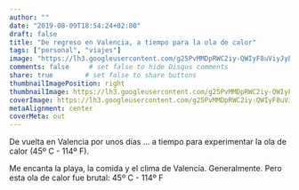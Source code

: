 ```yaml
---
author: ""
date: "2019-08-09T18:54:24+02:00"
draft: false
title: "De regreso en Valencia, a tiempo para la ola de calor"
tags: ["personal", "viajes"]
image: "https://lh3.googleusercontent.com/g25PvMMDpRWC2iy-QWIyF8uViyJyE6ezF3LAiJnXDaIh_3LI8QofGUJSAPG3Z8aGytPZPopvpGr5A7VQO1MwKrIayCCTrZ2L1jJRCar3AmaVzbB4jqW3txu9auYA2wKwnGcbvBf6bp0=w1920-h1080"
comments: false     # set false to hide Disqus comments
share: true        # set false to share buttons
thumbnailImagePosition: right
thumbnailImage: https://lh3.googleusercontent.com/g25PvMMDpRWC2iy-QWIyF8uViyJyE6ezF3LAiJnXDaIh_3LI8QofGUJSAPG3Z8aGytPZPopvpGr5A7VQO1MwKrIayCCTrZ2L1jJRCar3AmaVzbB4jqW3txu9auYA2wKwnGcbvBf6bp0=w1920-h1080
coverImage: https://lh3.googleusercontent.com/g25PvMMDpRWC2iy-QWIyF8uViyJyE6ezF3LAiJnXDaIh_3LI8QofGUJSAPG3Z8aGytPZPopvpGr5A7VQO1MwKrIayCCTrZ2L1jJRCar3AmaVzbB4jqW3txu9auYA2wKwnGcbvBf6bp0=w1920-h1080
metaAlignment: center
coverMeta: out
---
```


De vuelta en Valencia por unos días ... a tiempo para experimentar la ola de calor (45º C - 114º F).

<!--more-->

Me encanta la playa, la comida y el clima de Valencia. Generalmente. Pero esta ola de calor fue brutal: 45º C - 114º F

<script src="https://cdn.jsdelivr.net/npm/publicalbum@latest/embed-ui.min.js" async></script>
<div class="pa-gallery-player-widget" style="width:100%; height:480px; display:none;"
  data-link="https://photos.app.goo.gl/W9vTFzoS6vvb5Qp97"
  data-title="6 new photos by Jorge Cortell">
  <object data="https://lh3.googleusercontent.com/kUGa4J_3tyWPJNoqu3FEAkI6hTFv7G2inrAEHaUU7v_1GyfW6wZvnUbS685Tmi9-0TjUkzvIpfl7KKYfOLPEaZOy-fx2JqK2Pnr0_iP7LQyC9NZbnGgekQ9ClxjPjYlI71v5GRhRJls=w1920-h1080"></object>
  <object data="https://lh3.googleusercontent.com/BHbL9ZKTmMvIKiHug6R_wAhTCLKEYA90LemceQX9UyYM9LiOon5u0FSNyXE7sw-J5CHByKuUa1FgY-cWTpeMM1QIbFnLxV6Xe3HR0-OvLdtUNhCYMuKSp4xEb4_942bqJp2r6E6DQGM=w1920-h1080"></object>
  <object data="https://lh3.googleusercontent.com/X8K7QtN02S2WCbVGFZRXtI-wjzwfBT8ZwSMgRs5Z5G-Y3JPygm2AnKNmA864DA5NFOafrwznnYS4g7zzCDANMTnPVpeqye3M44DCXmUm_peiUngqtClYOdBrPPzXHADutliuPMl2Lyg=w1920-h1080"></object>
  <object data="https://lh3.googleusercontent.com/hVsYM0FJmzNy7mq0flOd8JPzF6cAxjxsma4yIdvGlez3yCzPVJhb3zLedZ_YyhM9Cv2riqpxWQZAy_k0uREtFK3Q7hCvweeOPbAUXRtYVR9Je743YbNiJ3goUTAQaXr5cZ5LWjG2Pfs=w1920-h1080"></object>
  <object data="https://lh3.googleusercontent.com/PQ8G3j4zR3l47IXyItA2P81b90S4ClyfBS6mxUg80cEiUFvvT-qrbAuaCWIHw5YjAStdRXrvIbQWVATff-6GQ7ZzLS44jd-tWIY16u__lXiP_n8NMGOXOUViS6-gCVfSBL76X3U27fY=w1920-h1080"></object>
  <object data="https://lh3.googleusercontent.com/JdOxhec3OeJBfY6eEM_uVkBcM8QgHGIvQGQnfoGBCyZdecLAUavxhFDCLpP3mPisHKkmlDR_uOyRCoaOU5p68xMX27GIsmjxXy5Y_OmgfnZWrnso77rsJTb4tmZeIrg-rGBbYoXKLKY=w1920-h1080"></object>
</div>
